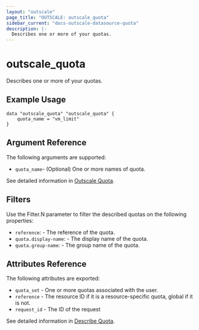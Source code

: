 ```yaml
---
layout: "outscale"
page_title: "OUTSCALE: outscale_quota"
sidebar_current: "docs-outscale-datasource-quota"
description: |-
  Describes one or more of your quotas.
---
```


# outscale_quota

Describes one or more of your quotas.

## Example Usage

```hcl
data "outscale_quota" "outscale_quota" {
    quota_name = "vm_limit"
}

```

## Argument Reference

The following arguments are supported:
	 
* `quota_name`-	(Optional) One or more names of quota.	

See detailed information in [Outscale Quota](https://wiki.outscale.net/display/DOCU/Getting+Information+About+Your+Instances).

## Filters

Use the Filter.N parameter to filter the described quotas on the following properties:

* `reference`: -	The reference of the quota.
* `quota.display-name`: -	The display name of the quota.
* `quota.group-name`: -	The group name of the quota.

## Attributes Reference

The following attributes are exported:

* `quota_set`	- One or more quotas associated with the user.
* `reference`	- The resource ID if it is a resource-specific quota, global if it is not.
* `request_id` -	The ID of the request

See detailed information in [Describe Quota](http://docs.outscale.com/api_fcu/operations/Action_DescribeQuotas_get.html#_api_fcu-action_describequotas_get).
